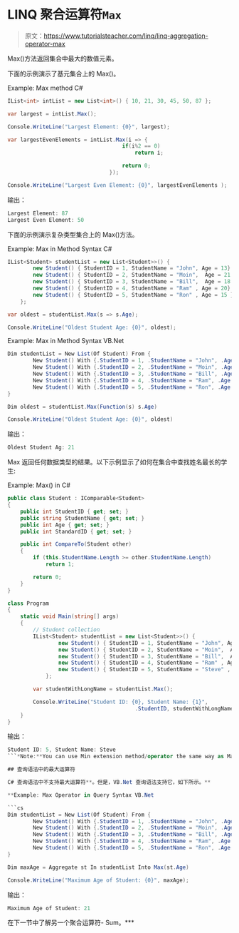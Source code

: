 # LINQ 聚合运算符`Max`

> 原文：<https://www.tutorialsteacher.com/linq/linq-aggregation-operator-max>

Max()方法返回集合中最大的数值元素。

下面的示例演示了基元集合上的 Max()。

Example: Max method C#

```cs
IList<int> intList = new List<int>() { 10, 21, 30, 45, 50, 87 };

var largest = intList.Max();

Console.WriteLine("Largest Element: {0}", largest);

var largestEvenElements = intList.Max(i => {
			                        if(i%2 == 0)
				                        return i;

			                        return 0;
		                        });

Console.WriteLine("Largest Even Element: {0}", largestEvenElements );
```

输出：

```cs
Largest Element: 87
Largest Even Element: 50
```

下面的示例演示复杂类型集合上的 Max()方法。

Example: Max in Method Syntax C#

```cs
IList<Student> studentList = new List<Student>>() { 
        new Student() { StudentID = 1, StudentName = "John", Age = 13} ,
        new Student() { StudentID = 2, StudentName = "Moin",  Age = 21 } ,
        new Student() { StudentID = 3, StudentName = "Bill",  Age = 18 } ,
        new Student() { StudentID = 4, StudentName = "Ram" , Age = 20} ,
        new Student() { StudentID = 5, StudentName = "Ron" , Age = 15 } 
    };

var oldest = studentList.Max(s => s.Age);

Console.WriteLine("Oldest Student Age: {0}", oldest);
```

Example: Max in Method Syntax VB.Net

```cs
Dim studentList = New List(Of Student) From {
        New Student() With {.StudentID = 1, .StudentName = "John", .Age = 13},
        New Student() With {.StudentID = 2, .StudentName = "Moin", .Age = 21},
        New Student() With {.StudentID = 3, .StudentName = "Bill", .Age = 18},
        New Student() With {.StudentID = 4, .StudentName = "Ram", .Age = 20},
        New Student() With {.StudentID = 5, .StudentName = "Ron", .Age = 15}
}

Dim oldest = studentList.Max(Function(s) s.Age)

Console.WriteLine("Oldest Student Age: {0}", oldest)
```

输出：

```cs
Oldest Student Ag: 21
```

Max 返回任何数据类型的结果。以下示例显示了如何在集合中查找姓名最长的学生:

Example: Max() in C#

```cs
public class Student : IComparable<Student> 
{
    public int StudentID { get; set; }
    public string StudentName { get; set; }
    public int Age { get; set; }
    public int StandardID { get; set; }

    public int CompareTo(Student other)
    {
        if (this.StudentName.Length >= other.StudentName.Length)
            return 1;

        return 0;
    }
}

class Program
{
    static void Main(string[] args)
    {
        // Student collection
        IList<Student> studentList = new List<Student>>() { 
                new Student() { StudentID = 1, StudentName = "John", Age = 13} ,
                new Student() { StudentID = 2, StudentName = "Moin",  Age = 21 } ,
                new Student() { StudentID = 3, StudentName = "Bill",  Age = 18 } ,
                new Student() { StudentID = 4, StudentName = "Ram" , Age = 20} ,
                new Student() { StudentID = 5, StudentName = "Steve" , Age = 15 } 
            };

        var studentWithLongName = studentList.Max();

        Console.WriteLine("Student ID: {0}, Student Name: {1}", 
                                        .StudentID, studentWithLongName.StudentName)
    }
}
```

输出：

```cs
Student ID: 5, Student Name: Steve
```*Note:**You can use Min extension method/operator the same way as Max.* *按照上面的例子，要找到名字最长的学生，需要实现 IComparable <t>接口，在 CompareTo 方法中比较学生名字的长度。现在，您可以使用 Max()方法，该方法将使用 CompareTo 方法来返回适当的结果。</t>

## 查询语法中的最大运算符

C# 查询语法中不支持最大运算符**。但是，VB.Net 查询语法支持它，如下所示。**

**Example: Max Operator in Query Syntax VB.Net

```cs
Dim studentList = New List(Of Student) From {
        New Student() With {.StudentID = 1, .StudentName = "John", .Age = 13},
        New Student() With {.StudentID = 2, .StudentName = "Moin", .Age = 21},
        New Student() With {.StudentID = 3, .StudentName = "Bill", .Age = 18},
        New Student() With {.StudentID = 4, .StudentName = "Ram", .Age = 20},
        New Student() With {.StudentID = 5, .StudentName = "Ron", .Age = 15}
}

Dim maxAge = Aggregate st In studentList Into Max(st.Age)

Console.WriteLine("Maximum Age of Student: {0}", maxAge);
```

输出：

```cs
Maximum Age of Student: 21
```

在下一节中了解另一个聚合运算符- Sum。***